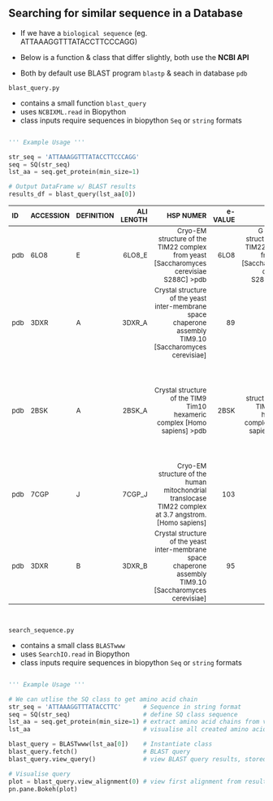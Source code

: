 ## Searching for similar sequence in a Database

- If we have a <code>biological sequence</code> (eg. ATTAAAGGTTTATACCTTCCCAGG)


- Below is a function & class that differ slightly, both use the **NCBI API**
- Both by default use BLAST program <code>blastp</code> & seach in database <code>pdb</code>

<code>blast_query.py</code>
- contains a small function <code>blast_query</code>
- uses <code>NCBIXML.read</code> in Biopython
- class inputs require sequences in biopython <code>Seq</code> or <code>string</code> formats

```python

''' Example Usage '''

str_seq = 'ATTAAAGGTTTATACCTTCCCAGG'
seq = SQ(str_seq)
lst_aa = seq.get_protein(min_size=1)

# Output DataFrame w/ BLAST results
results_df = blast_query(lst_aa[0])

```

<style scoped>
table {
  font-size: 13px;
}
</style>

|  ID         | ACCESSION   | DEFINITION                                                                                                                                                                                                                                                                                                                                                                                                                                                                                                                                                                                                                                                                                                                                                                                                                            |   ALI LENGTH |   HSP NUMER |     e-VALUE |   SCORE |   LENGTH |   IDENTITIES | SEQ-QUERY                                                 | SEQ-MATCH                                                 | SEQ-SUBJECT                                               |
| :-----------|:------------|:--------------------------------------------------------------------------------------------------------------------------------------------------------------------------------------------------------------------------------------------------------------------------------------------------------------------------------------------------------------------------------------------------------------------------------------------------------------------------------------------------------------------------------------------------------------------------------------------------------------------------------------------------------------------------------------------------------------------------------------------------------------------------------------------------------------------------------------|-------------:|------------:|------------:|--------:|---------:|-------------:|:----------------------------------------------------------|:----------------------------------------------------------|:----------------------------------------------------------|
|  pdb|6LO8|E | 6LO8_E      | Cryo-EM structure of the TIM22 complex from yeast [Saccharomyces cerevisiae S288C] >pdb|6LO8|G Cryo-EM structure of the TIM22 complex from yeast [Saccharomyces cerevisiae S288C] >pdb|6LO8|I Cryo-EM structure of the TIM22 complex from yeast [Saccharomyces cerevisiae S288C]                                                                                                                                                                                                                                                                                                                                                                                                                                                                                                                                                      |           87 |           1 | 1.50081e-11 |     131 |       57 |           24 | QMRDSMNTYNNMVNRCFATCIRSFQEKKVNAEEMDCTKRCVTKFVGYSQRVALRFAE | QM+D M  Y+N+V RCF  C+  F   K+  +E  C  +C  KF+ +S+RV  RF E | QMKDFMRLYSNLVERCFTDCVNDFTTSKLTNKEQTCIMKCSEKFLKHSERVGQRFQE |
|  pdb|3DXR|A | 3DXR_A      | Crystal structure of the yeast inter-membrane space chaperone assembly TIM9.10 [Saccharomyces cerevisiae]                                                                                                                                                                                                                                                                                                                                                                                                                                                                                                                                                                                                                                                                                                                             |           89 |           1 | 1.6426e-11  |     130 |       57 |           24 | QMRDSMNTYNNMVNRCFATCIRSFQEKKVNAEEMDCTKRCVTKFVGYSQRVALRFAE | QM+D M  Y+N+V RCF  C+  F   K+  +E  C  +C  KF+ +S+RV  RF E | QMKDFMRLYSNLVERCFTDCVNDFTTSKLTNKEQTCIMKCSEKFLKHSERVGQRFQE |
|  pdb|2BSK|A | 2BSK_A      | Crystal structure of the TIM9 Tim10 hexameric complex [Homo sapiens] >pdb|2BSK|C Crystal structure of the TIM9 Tim10 hexameric complex [Homo sapiens] >pdb|2BSK|E Crystal structure of the TIM9 Tim10 hexameric complex [Homo sapiens] >pdb|7CGP|D Cryo-EM structure of the human mitochondrial translocase TIM22 complex at 3.7 angstrom. [Homo sapiens] >pdb|7CGP|E Cryo-EM structure of the human mitochondrial translocase TIM22 complex at 3.7 angstrom. [Homo sapiens] >pdb|7CGP|F Cryo-EM structure of the human mitochondrial translocase TIM22 complex at 3.7 angstrom. [Homo sapiens] >pdb|7CGP|K Cryo-EM structure of the human mitochondrial translocase TIM22 complex at 3.7 angstrom. [Homo sapiens] >pdb|7CGP|L Cryo-EM structure of the human mitochondrial translocase TIM22 complex at 3.7 angstrom. [Homo sapiens] |           89 |           1 | 4.83462e-11 |     127 |       57 |           19 | QMRDSMNTYNNMVNRCFATCIRSFQEKKVNAEEMDCTKRCVTKFVGYSQRVALRFAE | Q ++ + TYN +   CF  C++ F  ++V  EE  C++ C+ K++  +QR+++RF E | QFKEFLGTYNKLTETCFLDCVKDFTTREVKPEETTCSEHCLQKYLKMTQRISMRFQE |
|  pdb|7CGP|J | 7CGP_J      | Cryo-EM structure of the human mitochondrial translocase TIM22 complex at 3.7 angstrom. [Homo sapiens]                                                                                                                                                                                                                                                                                                                                                                                                                                                                                                                                                                                                                                                                                                                                |          103 |           1 | 5.58706e-06 |      95 |       50 |           16 | MRDSMNTYNNMVNRCFATCIRSFQEKKVNAEEMDCTKRCVTKFVGYSQRV        | +RD +  YN M   CF  C+ S   + ++AEE  C   C  K +  + R+        | LRDFLLVYNRMTELCFQRCVPSLHHRALDAEEEACLHSCAGKLIHSNHRL        |
|  pdb|3DXR|B | 3DXR_B      | Crystal structure of the yeast inter-membrane space chaperone assembly TIM9.10 [Saccharomyces cerevisiae]                                                                                                                                                                                                                                                                                                                                                                                                                                                                                                                                                                                                                                                                                                                             |           95 |           1 | 0.000783618 |      80 |       37 |           15 | YNNMVNRCFATCIR-SFQEKKVNAEEMDCTKRCVTKF                     | +N +VN C+  CI  S+ E ++N  E  C  RCV K+                     | FNKLVNNCYKKCINTSYSEGELNKNESSCLDRCVAKY                     | 

<br>

<code>search_sequence.py</code>
- contains a small class <code>BLASTwww</code>
- uses <code>SearchIO.read</code> in Biopython
- class inputs require sequences in biopython <code>Seq</code> or <code>string</code> formats

```python

''' Example Usage '''

# We can utlise the SQ class to get amino acid chain
str_seq = 'ATTAAAGGTTTATACCTTC'      # Sequence in string format
seq = SQ(str_seq)                    # define SQ class sequence
lst_aa = seq.get_protein(min_size=1) # extract amino acid chains from via translation
lst_aa                               # visualise all created amino acid chains

blast_query = BLASTwww(lst_aa[0])    # Instantiate class
blast_query.fetch()                  # BLAST query
blast_query.view_query()             # view BLAST query results, stored in DataFrame

# Visualise query
plot = blast_query.view_alignment(0) # view first alignment from results dataframe
pn.pane.Bokeh(plot)

```
